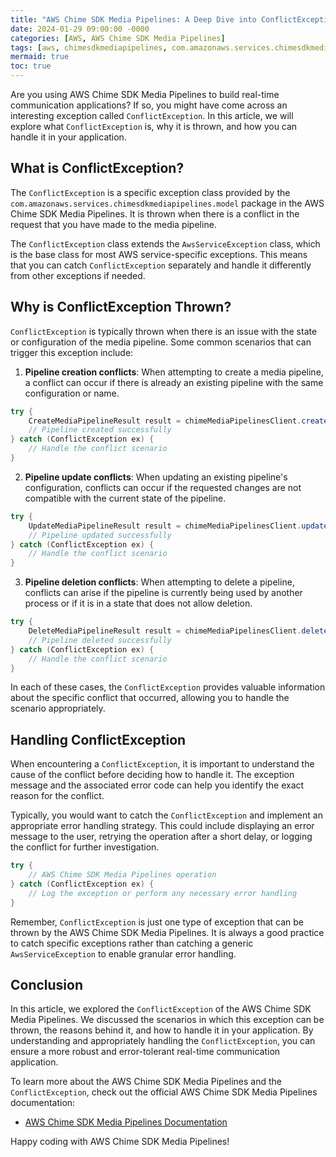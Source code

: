 ```yaml
---
title: "AWS Chime SDK Media Pipelines: A Deep Dive into ConflictException"
date: 2024-01-29 09:00:00 -0000
categories: [AWS, AWS Chime SDK Media Pipelines]
tags: [aws, chimesdkmediapipelines, com.amazonaws.services.chimesdkmediapipelines.model]
mermaid: true
toc: true
---
```



Are you using AWS Chime SDK Media Pipelines to build real-time communication applications? If so, you might have come across an interesting exception called `ConflictException`. In this article, we will explore what `ConflictException` is, why it is thrown, and how you can handle it in your application.

## What is ConflictException?

The `ConflictException` is a specific exception class provided by the `com.amazonaws.services.chimesdkmediapipelines.model` package in the AWS Chime SDK Media Pipelines. It is thrown when there is a conflict in the request that you have made to the media pipeline.

The `ConflictException` class extends the `AwsServiceException` class, which is the base class for most AWS service-specific exceptions. This means that you can catch `ConflictException` separately and handle it differently from other exceptions if needed.

## Why is ConflictException Thrown?

`ConflictException` is typically thrown when there is an issue with the state or configuration of the media pipeline. Some common scenarios that can trigger this exception include:

1. **Pipeline creation conflicts**: When attempting to create a media pipeline, a conflict can occur if there is already an existing pipeline with the same configuration or name.

```java
try {
    CreateMediaPipelineResult result = chimeMediaPipelinesClient.createMediaPipeline(request);
    // Pipeline created successfully
} catch (ConflictException ex) {
    // Handle the conflict scenario
}
```

2. **Pipeline update conflicts**: When updating an existing pipeline's configuration, conflicts can occur if the requested changes are not compatible with the current state of the pipeline.

```java
try {
    UpdateMediaPipelineResult result = chimeMediaPipelinesClient.updateMediaPipeline(request);
    // Pipeline updated successfully
} catch (ConflictException ex) {
    // Handle the conflict scenario
}
```

3. **Pipeline deletion conflicts**: When attempting to delete a pipeline, conflicts can arise if the pipeline is currently being used by another process or if it is in a state that does not allow deletion.

```java
try {
    DeleteMediaPipelineResult result = chimeMediaPipelinesClient.deleteMediaPipeline(request);
    // Pipeline deleted successfully
} catch (ConflictException ex) {
    // Handle the conflict scenario
}
```

In each of these cases, the `ConflictException` provides valuable information about the specific conflict that occurred, allowing you to handle the scenario appropriately.

## Handling ConflictException

When encountering a `ConflictException`, it is important to understand the cause of the conflict before deciding how to handle it. The exception message and the associated error code can help you identify the exact reason for the conflict.

Typically, you would want to catch the `ConflictException` and implement an appropriate error handling strategy. This could include displaying an error message to the user, retrying the operation after a short delay, or logging the conflict for further investigation.

```java
try {
    // AWS Chime SDK Media Pipelines operation
} catch (ConflictException ex) {
    // Log the exception or perform any necessary error handling
}
```

Remember, `ConflictException` is just one type of exception that can be thrown by the AWS Chime SDK Media Pipelines. It is always a good practice to catch specific exceptions rather than catching a generic `AwsServiceException` to enable granular error handling.

## Conclusion

In this article, we explored the `ConflictException` of the AWS Chime SDK Media Pipelines. We discussed the scenarios in which this exception can be thrown, the reasons behind it, and how to handle it in your application. By understanding and appropriately handling the `ConflictException`, you can ensure a more robust and error-tolerant real-time communication application.

To learn more about the AWS Chime SDK Media Pipelines and the `ConflictException`, check out the official AWS Chime SDK Media Pipelines documentation:

- [AWS Chime SDK Media Pipelines Documentation](https://docs.aws.amazon.com/chime/latest/APIReference/Welcome.html)

Happy coding with AWS Chime SDK Media Pipelines!
